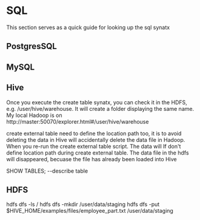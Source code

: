 # SQL
This section serves as a quick guide for looking up the sql synatx

## PostgresSQL


## MySQL



## Hive
Once you execute the create table synatx, you can check it in the HDFS, e.g. /user/hive/warehouse.
It will create a folder displaying the same name. My local Hadoop is on http://master:50070/explorer.html#/user/hive/warehouse

create external table need to define the location path too, it is to avoid deleting the data in Hive will accidentally delete
the data file in Hadoop. When you re-run the create external table script. The data will
If don't define location path during create external table. The data file in the hdfs will disappeared, becuase the file has already been loaded into Hive


SHOW TABLES; --describe table




## HDFS
hdfs dfs -ls /
hdfs dfs -mkdir /user/data/staging
hdfs dfs -put $HIVE_HOME/examples/files/employee_part.txt /user/data/staging
